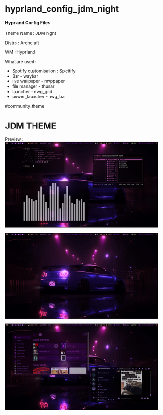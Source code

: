 # hyprland_config_jdm_night

<h4>Hyprland Config Files</h4>

Theme Name : JDM night

Distro : Archcraft

WM : Hyprland


What are used :
- Spotify customisation : Spicitify
- Bar - waybar
- live wallpaper - mvppaper
- file manager - thunar
- launcher - nwg_grid
- power_launcher - nwg_bar

#community_theme

<h1>JDM THEME</h1>

Preview :
![image](https://github.com/Parthita/hyprland_config/blob/main/hyprland_preview/Screenshot_2023-02-04-21-41-33_6210.png)


![image](https://github.com/Parthita/hyprland_config/blob/main/hyprland_preview/Screenshot_2023-02-04-21-41-44_22759.png)


![image](https://github.com/Parthita/hyprland_config/blob/main/hyprland_preview/Screenshot_2023-02-04-21-43-25_11161.png)
